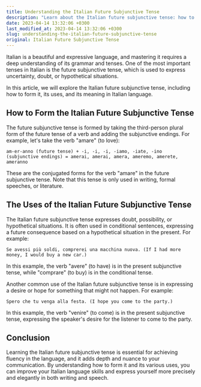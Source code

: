 ```yaml
---
title: Understanding the Italian Future Subjunctive Tense
description: "Learn about the Italian future subjunctive tense: how to form it, its uses, and its meaning in Italian language."
date: 2023-04-14 13:32:06 +0300
last_modified_at: 2023-04-14 13:32:06 +0300
slug: understanding-the-italian-future-subjunctive-tense
original: Italian Future Subjunctive Tense
---
```

Italian is a beautiful and expressive language, and mastering it requires a deep understanding of its grammar and tenses. One of the most important tenses in Italian is the future subjunctive tense, which is used to express uncertainty, doubt, or hypothetical situations.

In this article, we will explore the Italian future subjunctive tense, including how to form it, its uses, and its meaning in Italian language.

## How to Form the Italian Future Subjunctive Tense

The future subjunctive tense is formed by taking the third-person plural form of the future tense of a verb and adding the subjunctive endings. For example, let's take the verb "amare" (to love):

```
am-er-anno (future tense) + -i, -i, -i, -iamo, -iate, -ino (subjunctive endings) = amerai, amerai, amera, ameremo, amerete, ameranno
```

These are the conjugated forms for the verb "amare" in the future subjunctive tense. Note that this tense is only used in writing, formal speeches, or literature.

## The Uses of the Italian Future Subjunctive Tense

The Italian future subjunctive tense expresses doubt, possibility, or hypothetical situations. It is often used in conditional sentences, expressing a future consequence based on a hypothetical situation in the present. For example:

```
Se avessi più soldi, comprerei una macchina nuova. (If I had more money, I would buy a new car.)
```

In this example, the verb "avere" (to have) is in the present subjunctive tense, while "comprare" (to buy) is in the conditional tense.

Another common use of the Italian future subjunctive tense is in expressing a desire or hope for something that might not happen. For example:

```
Spero che tu venga alla festa. (I hope you come to the party.)
```

In this example, the verb "venire" (to come) is in the present subjunctive tense, expressing the speaker's desire for the listener to come to the party.

## Conclusion

Learning the Italian future subjunctive tense is essential for achieving fluency in the language, and it adds depth and nuance to your communication. By understanding how to form it and its various uses, you can improve your Italian language skills and express yourself more precisely and elegantly in both writing and speech.